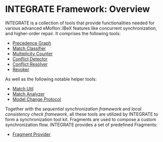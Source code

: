 # INTEGRATE Framework: Overview

INTEGRATE is a collection of tools that provide functionalities needed for various advanced eMoflon::IBeX features like concurrent synchronization, and higher-order repair. It comprises the following tools:

* [Precedence Graph](precedence-graph.md)
* [Match Classifier](match-classifier.md)
* [Multiplicity Counter](multiplicity-counter.md)
* [Conflict Detector](conflict-detector.md)
* [Conflict Resolver](conflict-resolver.md)
* [Revoker](revoker.md)

As well as the following notable helper tools:

* [Match Util](match-util.md)
* [Match Analyzer](match-analyzer.md)
* [Model Change Protocol](model-change-protocol.md)

Together with the *sequential synchronization framework* and *local consistency check framework*, all these tools are utilized by INTEGRATE to form a synchronization tool kit. Fragments are used to compose a custom synchronization flow. INTEGRATE provides a set of predefined Fragments:

* [Fragment Provider](fragment-provider.md)
